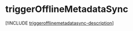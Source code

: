 # triggerOfflineMetadataSync

[!INCLUDE [triggerofflinemetadatasync-description](includes/triggerofflinemetadatasync-description.md)]